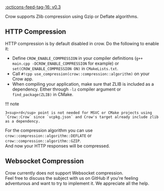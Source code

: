 <span class="tag">[:octicons-feed-tag-16: v0.3](https://github.com/CrowCpp/Crow/releases/v0.3)</span>


Crow supports Zlib compression using Gzip or Deflate algorithms.

## HTTP Compression
HTTP compression is by default disabled in crow. Do the following to enable it: <br>
- Define `CROW_ENABLE_COMPRESSION` in your compiler definitions (`g++ main.cpp -DCROW_ENABLE_COMPRESSION` for example) or `set(CROW_ENABLE_COMPRESSION ON)` in `CMakeLists.txt`.
- Call `#!cpp use_compression(crow::compression::algorithm)` on your Crow app.
- When compiling your application, make sure that ZLIB is included as a dependency. Either through `-lz` compiler argument or `find_package(ZLIB)` in CMake.

!!! note

    3<sup>rd</sup> point is not needed for MSVC or CMake projects using `Crow::Crow` since `vcpkg.json` and Crow's target already include zlib as a dependency.

For the compression algorithm you can use `crow::compression::algorithm::DEFLATE` or `crow::compression::algorithm::GZIP`.<br>
And now your HTTP responses will be compressed.

## Websocket Compression
Crow currently does not support Websocket compression.<br>
Feel free to discuss the subject with us on GitHub if you're feeling adventurous and want to try to implement it. We appreciate all the help.
